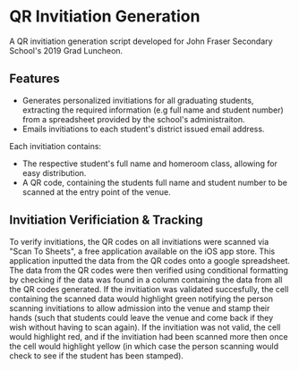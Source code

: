 # QR Invitiation Generation
A QR invitiation generation script developed for John Fraser Secondary School's 2019 Grad Luncheon. 

## Features
* Generates personalized invitiations for all graduating students, extracting the required information (e.g full name and student number) from a spreadsheet provided by the school's administraiton. 
* Emails invitiations to each student's district issued email address. 

Each invitiation contains:
* The respective student's full name and homeroom class, allowing for easy distribution. 
* A QR code, containing the students full name and student number to be scanned at the entry point of the venue. 

## Invitiation Verificiation & Tracking
To verify invitiations, the QR codes on all invitiations were scanned via "Scan To Sheets", a free application available on the iOS app store. This application inputted the data from the QR codes onto a google spreadsheet. The data from the QR codes were then verified using conditional formatting by checking if the data was found in a column containing the data from all the QR codes generated. If the invitiation was validated succesfully, the cell containing the scanned data would highlight green notifying the person scanning invitiations to allow admission into the venue and stamp their hands (such that students could leave the venue and come back if they wish without having to scan again). If the invitiation was not valid, the cell would highlight red, and if the invitiation had been scanned more then once the cell would highlight yellow (in which case the person scanning would check to see if the student has been stamped).
